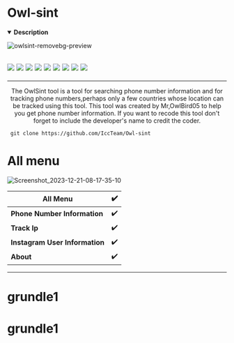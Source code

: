 # Owl-sint
<details open>
  <summary><strong> Description </strong></summary>

![owlsint-removebg-preview](https://github.com/IccTeam/Owl-sint/assets/143928335/14dfe6f1-27d7-40d4-a73c-f77e95c2394d)
 <h2><img src="https://img.shields.io/badge/Author-Mr,OwlBird05-blueviolet"/>
<img src="https://img.shields.io/badge/Tool-owlsint-red"/>
<img src="https://img.shields.io/badge/Made%20with-Python%20and%20Bash-yellowgreen"/> <img src="https://img.shields.io/badge/Version-1.2-9cf"/>
<img src="https://img.shields.io/github/issues/IccTeam/Owl-sint.svg?color=%23ff0000"/> <img
<img src="https://img.shields.io/github/issues-closed/IccTeam/Owl-sint.svg?color=%2300cc00"/> <img
<img src="https://img.shields.io/github/forks/IccTeam/Owl-sint.svg?color=%23ffff00"/> <img
<img src="https://img.shields.io/github/stars/IccTeam/Owl-sint.svg?color=%23ff3300"/> <img
<img src="https://img.shields.io/github/license/IccTeam/Owl-sint.svg?color=%230000ff"/> <img
</center>
  </h2>
  <hr>

<p align="center">
The OwlSint tool is a tool for searching phone number information and for tracking phone numbers,perhaps only a few countries whose location can be tracked using this tool. This tool was created by Mr,OwlBird05 to help you get phone number information. If you want to recode this tool don't forget to include the developer's name to credit the coder.
  </details>

     git clone https://github.com/IccTeam/Owl-sint

# All menu
![Screenshot_2023-12-21-08-17-35-10](https://github.com/IccTeam/Owl-sint/assets/143928335/63d78629-e540-45ee-90ca-0edbb2adf567)

| All Menu | ✔️ |
|--------|--------|
| **Phone Number Information** |✔️ |
| **Track Ip** |✔️ |
| **Instagram User Information** |✔️ |
| **About** |✔️ |
---------
# grundle1
# grundle1
